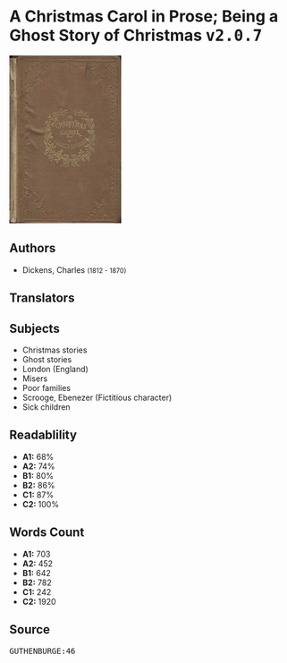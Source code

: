 # A Christmas Carol in Prose; Being a Ghost Story of Christmas <kbd>v2.0.7</kbd>

![](./cover.medium.jpg "")

## Authors


 - Dickens, Charles <small>(1812 - 1870)</small>

## Translators



## Subjects


 - Christmas stories
 - Ghost stories
 - London (England)
 - Misers
 - Poor families
 - Scrooge, Ebenezer (Fictitious character)
 - Sick children

## Readablility


 - **A1:** 68%
 - **A2:** 74%
 - **B1:** 80%
 - **B2:** 86%
 - **C1:** 87%
 - **C2:** 100%

## Words Count


 - **A1:** 703
 - **A2:** 452
 - **B1:** 642
 - **B2:** 782
 - **C1:** 242
 - **C2:** 1920

## Source


<kbd>GUTHENBURGE:46</kbd>
